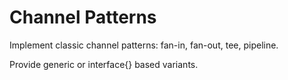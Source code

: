 # Channel Patterns

Implement classic channel patterns: fan-in, fan-out, tee, pipeline.

Provide generic or interface{} based variants.
